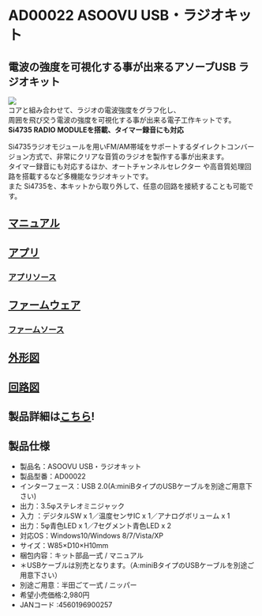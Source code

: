 # AD00022 ASOOVU USB・ラジオキット

## 電波の強度を可視化する事が出来るアソーブUSB ラジオキット  

![](https://bit-trade-one.co.jp/wp/wp-content/uploads/2014/03/ac00013e250d751a901cd29166e30204.png)  
コアと組み合わせて、ラジオの電波強度をグラフ化し、  
周囲を飛び交う電波の強度を可視化する事が出来る電子工作キットです。  
**Si4735 RADIO MODULEを搭載、タイマー録音にも対応** 

Si4735ラジオモジュールを用いFM/AM帯域をサポートするダイレクトコンバージョン方式で、非常にクリアな音質のラジオを製作する事が出来ます。  
タイマー録音にも対応するほか、オートチャンネルセレクター や高音質処理回路を搭載するなど多機能なラジオキットです。  
また Si4735を、本キットから取り外して、任意の回路を接続することも可能です。  

## [マニュアル](https://bit-trade-one.co.jp/project/hobby/ASOOBU/asv_radio_manual.pdf)

## [アプリ](https://github.com/bit-trade-one/AD00022_ASOOVU_USB_Radio_kit/tree/master/App)

### [アプリソース](https://github.com/bit-trade-one/AD00022_ASOOVU_USB_Radio_kit/tree/master/App_source)

## [ファームウェア](https://github.com/bit-trade-one/AD00022_ASOOVU_USB_Radio_kit/tree/master/Firmware)

### [ファームソース](https://github.com/bit-trade-one/AD00022_ASOOVU_USB_Radio_kit/tree/master/Firmware_source)

## [外形図](https://github.com/bit-trade-one/AD00022_ASOOVU_USB_Radio_kit/blob/master/Dimensions/asoovu_radio_dimensions.pdf)

## [回路図](https://github.com/bit-trade-one/AD00022_ASOOVU_USB_Radio_kit/blob/master/Schematics/ASOOVU_radio_sch.pdf)

## 製品詳細は[こちら](https://bit-trade-one.co.jp/product/asoovu/ad00022/)!

## 製品仕様

 - 製品名：ASOOVU USB・ラジオキット
 - 製品型番：AD00022
 - インターフェース：USB 2.0(A:miniBタイプのUSBケーブルを別途ご用意下さい)
 - 出力：3.5φステレオミニジャック
 - 入力 ：デジタルSW x 1／温度センサIC x 1／アナログボリューム x 1
 - 出力：5φ青色LED x 1／7セグメント青色LED x 2
 - 対応OS：Windows10/Windows 8/7/Vista/XP
 - サイズ：W85×D10×H10mm
 - 梱包内容：キット部品一式 / マニュアル
 - ＊USBケーブルは別売となります。（A:miniBタイプのUSBケーブルを別途ご用意下さい）
 - 別途ご用意：半田ごて一式 / ニッパー
 - 希望小売価格:2,980円
 - JANコード :4560196900257
